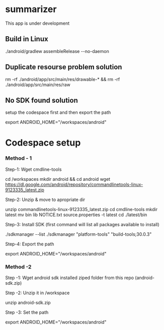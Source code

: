 # summarizer
This app is under development

## Build in Linux

./android/gradlew assembleRelease --no-daemon

## Duplicate resourse problem solution

rm -rf ./android/app/src/main/res/drawable-* && rm -rf ./android/app/src/main/res/raw

## No SDK found solution

setup the codespace first and then export the path

export ANDROID_HOME="/workspaces/android"

# Codespace setup
### Method - 1

Step-1: Wget cmdline-tools

cd /workspaces
mkdir android && cd android
wget https://dl.google.com/android/repository/commandlinetools-linux-9123335_latest.zip

Step-2: Unzip & move to apropriate dir

unzip commandlinetools-linux-9123335_latest.zip
cd cmdline-tools
mkdir latest
mv bin lib NOTICE.txt source.properties -t latest
cd ./latest/bin

Step-3: Install SDK (first command will list all packages available to install)

./sdkmanager --list
./sdkmanager "platform-tools" "build-tools;30.0.3"

Step-4: Export the path

export ANDROID_HOME="/workspaces/android"

### Method -2

Step -1: Wget android sdk installed ziped folder from this repo (android-sdk.zip)

Step -2: Unzip it in /workspace

unzip android-sdk.zip

Step -3: Set the path

export ANDROID_HOME="/workspaces/android"